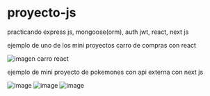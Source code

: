 # proyecto-js
practicando express js, mongoose(orm), auth jwt, react, next js

ejemplo de uno de los mini proyectos carro de compras con react

![imagen carro react](https://github.com/hrdax/proyecto-js/assets/74321905/24674786-736c-4cdf-86f0-75cfc9faa160)

ejemplo de mini proyecto de pokemones con api externa con next js

![image](https://github.com/hrdax/proyecto-js/assets/74321905/3083ee9c-4867-49a2-8b61-7ba22c954214)
![image](https://github.com/hrdax/proyecto-js/assets/74321905/1966ec7b-d9b1-4c22-acb6-9e58347c2bb3)
![image](https://github.com/hrdax/proyecto-js/assets/74321905/4882059a-07fb-40e2-bcb4-85925786c5cf)
